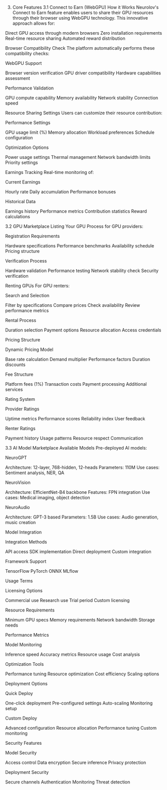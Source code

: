 3. Core Features
3.1 Connect to Earn (WebGPU)
How it Works
Neurolov's Connect to Earn feature enables users to share their GPU resources through their browser using WebGPU technology. This innovative approach allows for:

Direct GPU access through modern browsers
Zero installation requirements
Real-time resource sharing
Automated reward distribution

Browser Compatibility Check
The platform automatically performs these compatibility checks:

WebGPU Support

Browser version verification
GPU driver compatibility
Hardware capabilities assessment


Performance Validation

GPU compute capability
Memory availability
Network stability
Connection speed



Resource Sharing Settings
Users can customize their resource contribution:

Performance Settings

GPU usage limit (%)
Memory allocation
Workload preferences
Schedule configuration


Optimization Options

Power usage settings
Thermal management
Network bandwidth limits
Priority settings



Earnings Tracking
Real-time monitoring of:

Current Earnings

Hourly rate
Daily accumulation
Performance bonuses


Historical Data

Earnings history
Performance metrics
Contribution statistics
Reward calculations



3.2 GPU Marketplace
Listing Your GPU
Process for GPU providers:

Registration Requirements

Hardware specifications
Performance benchmarks
Availability schedule
Pricing structure


Verification Process

Hardware validation
Performance testing
Network stability check
Security verification



Renting GPUs
For GPU renters:

Search and Selection

Filter by specifications
Compare prices
Check availability
Review performance metrics


Rental Process

Duration selection
Payment options
Resource allocation
Access credentials



Pricing Structure

Dynamic Pricing Model

Base rate calculation
Demand multiplier
Performance factors
Duration discounts


Fee Structure

Platform fees (1%)
Transaction costs
Payment processing
Additional services



Rating System

Provider Ratings

Uptime metrics
Performance scores
Reliability index
User feedback


Renter Ratings

Payment history
Usage patterns
Resource respect
Communication



3.3 AI Model Marketplace
Available Models
Pre-deployed AI models:

NeuroGPT

Architecture: 12-layer, 768-hidden, 12-heads
Parameters: 110M
Use cases: Sentiment analysis, NER, QA


NeuroVision

Architecture: EfficientNet-B4 backbone
Features: FPN integration
Use cases: Medical imaging, object detection


NeuroAudio

Architecture: GPT-3 based
Parameters: 1.5B
Use cases: Audio generation, music creation



Model Integration

Integration Methods

API access
SDK implementation
Direct deployment
Custom integration


Framework Support

TensorFlow
PyTorch
ONNX
MLflow



Usage Terms

Licensing Options

Commercial use
Research use
Trial period
Custom licensing


Resource Requirements

Minimum GPU specs
Memory requirements
Network bandwidth
Storage needs



Performance Metrics

Model Monitoring

Inference speed
Accuracy metrics
Resource usage
Cost analysis


Optimization Tools

Performance tuning
Resource optimization
Cost efficiency
Scaling options



Deployment Options

Quick Deploy

One-click deployment
Pre-configured settings
Auto-scaling
Monitoring setup


Custom Deploy

Advanced configuration
Resource allocation
Performance tuning
Custom monitoring



Security Features

Model Security

Access control
Data encryption
Secure inference
Privacy protection


Deployment Security

Secure channels
Authentication
Monitoring
Threat detection
